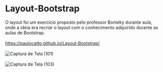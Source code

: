 # Layout-Bootstrap

O layout foi um exercicio proposto pelo professor Bonieky durante aula, onde a ideia era recriar o layout com o conhecimento adquirido durante as aulas de Bootstrap.
<br><br>
https://paulocatto.github.io/Layout-Bootstrap/
<br><br>
![Captura de Tela (101)](https://github.com/PauloCatto/Layout-Bootstrap/assets/108766424/1b2f10c7-7f31-49fc-8a0e-0ff199985df8)
<br><br>
![Captura de Tela (103)](https://github.com/PauloCatto/Layout-Bootstrap/assets/108766424/41727cf8-8b98-4314-a196-05d11722c25c)
